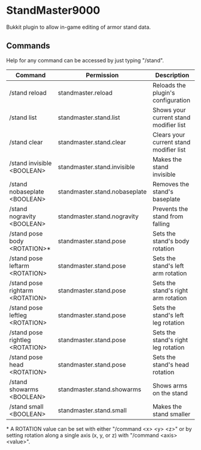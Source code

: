 # StandMaster9000
Bukkit plugin to allow in-game editing of armor stand data.

## Commands
Help for any command can be accessed by just typing "/stand".

| Command                           | Permission                    | Description                             |
| --------------------------------- | ----------------------------- | --------------------------------------- |
| /stand reload                     | standmaster.reload            | Reloads the plugin's configuration      |
| /stand list                       | standmaster.stand.list        | Shows your current stand modifier list  |
| /stand clear                      | standmaster.stand.clear       | Clears your current stand modifier list |
| /stand invisible \<BOOLEAN\>      | standmaster.stand.invisible   | Makes the stand invisible               |
| /stand nobaseplate \<BOOLEAN\>    | standmaster.stand.nobaseplate | Removes the stand's baseplate           |
| /stand nogravity \<BOOLEAN\>      | standmaster.stand.nogravity   | Prevents the stand from falling         |
| /stand pose body \<ROTATION\>*    | standmaster.stand.pose        | Sets the stand's body rotation          |
| /stand pose leftarm \<ROTATION\>  | standmaster.stand.pose        | Sets the stand's left arm rotation      |
| /stand pose rightarm \<ROTATION\> | standmaster.stand.pose        | Sets the stand's right arm rotation     |
| /stand pose leftleg \<ROTATION\>  | standmaster.stand.pose        | Sets the stand's left leg rotation      |
| /stand pose rightleg \<ROTATION\> | standmaster.stand.pose        | Sets the stand's right leg rotation     |
| /stand pose head \<ROTATION\>     | standmaster.stand.pose        | Sets the stand's head rotation          |
| /stand showarms \<BOOLEAN\>       | standmaster.stand.showarms    | Shows arms on the stand                 |
| /stand small \<BOOLEAN\>          | standmaster.stand.small       | Makes the stand smaller                 |
\* A ROTATION value can be set with either "/command \<x\> \<y\> \<z\>" or by setting rotation along a single axis (x, y, or z) with "/command \<axis\> \<value\>".
